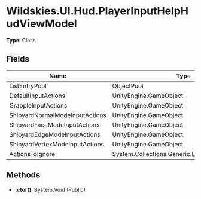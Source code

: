 ﻿# Wildskies.UI.Hud.PlayerInputHelpHudViewModel

**Type**: Class

## Fields

| Name | Type | Access |
|------|------|--------|
| ListEntryPool | ObjectPool | Public |
| DefaultInputActions | UnityEngine.GameObject | Public |
| GrappleInputActions | UnityEngine.GameObject | Public |
| ShipyardNormalModeInputActions | UnityEngine.GameObject | Public |
| ShipyardFaceModeInputActions | UnityEngine.GameObject | Public |
| ShipyardEdgeModeInputActions | UnityEngine.GameObject | Public |
| ShipyardVertexModeInputActions | UnityEngine.GameObject | Public |
| ActionsToIgnore | System.Collections.Generic.List`1<System.String> | Public |

## Methods

- **.ctor()**: System.Void (Public)

